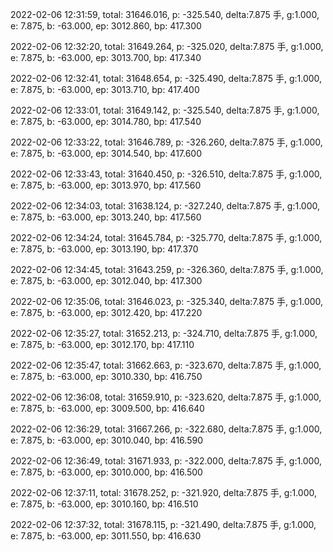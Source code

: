 2022-02-06 12:31:59, total: 31646.016, p: -325.540, delta:7.875 手, g:1.000, e: 7.875, b: -63.000, ep: 3012.860, bp: 417.300

2022-02-06 12:32:20, total: 31649.264, p: -325.020, delta:7.875 手, g:1.000, e: 7.875, b: -63.000, ep: 3013.700, bp: 417.340

2022-02-06 12:32:41, total: 31648.654, p: -325.490, delta:7.875 手, g:1.000, e: 7.875, b: -63.000, ep: 3013.710, bp: 417.400

2022-02-06 12:33:01, total: 31649.142, p: -325.540, delta:7.875 手, g:1.000, e: 7.875, b: -63.000, ep: 3014.780, bp: 417.540

2022-02-06 12:33:22, total: 31646.789, p: -326.260, delta:7.875 手, g:1.000, e: 7.875, b: -63.000, ep: 3014.540, bp: 417.600

2022-02-06 12:33:43, total: 31640.450, p: -326.510, delta:7.875 手, g:1.000, e: 7.875, b: -63.000, ep: 3013.970, bp: 417.560

2022-02-06 12:34:03, total: 31638.124, p: -327.240, delta:7.875 手, g:1.000, e: 7.875, b: -63.000, ep: 3013.240, bp: 417.560

2022-02-06 12:34:24, total: 31645.784, p: -325.770, delta:7.875 手, g:1.000, e: 7.875, b: -63.000, ep: 3013.190, bp: 417.370

2022-02-06 12:34:45, total: 31643.259, p: -326.360, delta:7.875 手, g:1.000, e: 7.875, b: -63.000, ep: 3012.040, bp: 417.300

2022-02-06 12:35:06, total: 31646.023, p: -325.340, delta:7.875 手, g:1.000, e: 7.875, b: -63.000, ep: 3012.420, bp: 417.220

2022-02-06 12:35:27, total: 31652.213, p: -324.710, delta:7.875 手, g:1.000, e: 7.875, b: -63.000, ep: 3012.170, bp: 417.110

2022-02-06 12:35:47, total: 31662.663, p: -323.670, delta:7.875 手, g:1.000, e: 7.875, b: -63.000, ep: 3010.330, bp: 416.750

2022-02-06 12:36:08, total: 31659.910, p: -323.620, delta:7.875 手, g:1.000, e: 7.875, b: -63.000, ep: 3009.500, bp: 416.640

2022-02-06 12:36:29, total: 31667.266, p: -322.680, delta:7.875 手, g:1.000, e: 7.875, b: -63.000, ep: 3010.040, bp: 416.590

2022-02-06 12:36:49, total: 31671.933, p: -322.000, delta:7.875 手, g:1.000, e: 7.875, b: -63.000, ep: 3010.000, bp: 416.500

2022-02-06 12:37:11, total: 31678.252, p: -321.920, delta:7.875 手, g:1.000, e: 7.875, b: -63.000, ep: 3010.160, bp: 416.510

2022-02-06 12:37:32, total: 31678.115, p: -321.490, delta:7.875 手, g:1.000, e: 7.875, b: -63.000, ep: 3011.550, bp: 416.630